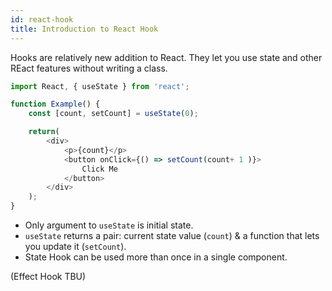```yaml
---
id: react-hook
title: Introduction to React Hook
---
```


Hooks are relatively new addition to React. They let you use state and other REact features without writing a class.

```js
import React, { useState } from 'react';

function Example() {
    const [count, setCount] = useState(0);

    return(
        <div>
            <p>{count}</p>
            <button onClick={() => setCount(count+ 1 )}>
                Click Me
            </button>
        </div>
    );
}
```

- Only argument to `useState` is initial state.
- `useState` returns a pair: current state value (`count`) & a function that lets you update it (`setCount`).
- State Hook can be used more than once in a single component.

(Effect Hook TBU)